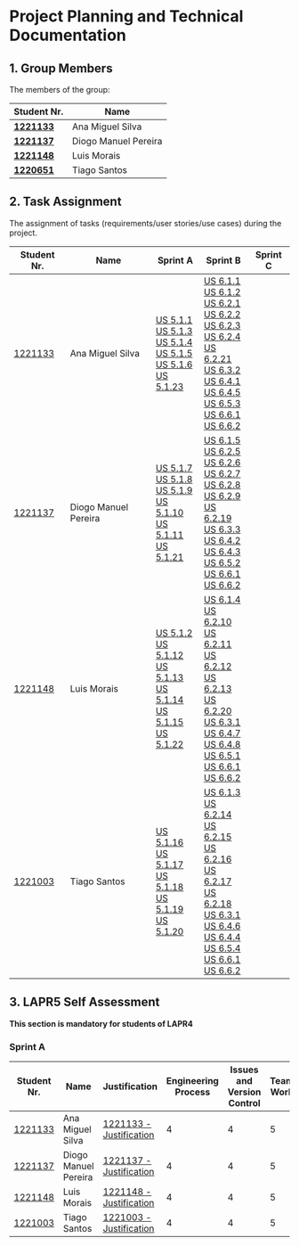 # Project Planning and Technical Documentation

## 1. Group Members

The members of the group:

| Student Nr.	                     | Name			              |
|----------------------------------|----------------------|
| **[1221133](1221133/readme.md)** | Ana Miguel Silva     |
| **[1221137](1221137/readme.md)** | Diogo Manuel Pereira |
| **[1221148](1221148/readme.md)** | Luis Morais          |
| **[1220651](1221003/readme.md)** | Tiago Santos    |

## 2. Task Assignment

The assignment of tasks (requirements/user stories/use cases) during the project.

| Student Nr.	                 | Name                 | Sprint A                                                                                                                                                                                                                                                                                                                        | Sprint B                                                                                                                                                                                                                                                                                                                                                                                                                                                                                                                                                                                                                                                                        | Sprint C |
|------------------------------|----------------------|---------------------------------------------------------------------------------------------------------------------------------------------------------------------------------------------------------------------------------------------------------------------------------------------------------------------------------|---------------------------------------------------------------------------------------------------------------------------------------------------------------------------------------------------------------------------------------------------------------------------------------------------------------------------------------------------------------------------------------------------------------------------------------------------------------------------------------------------------------------------------------------------------------------------------------------------------------------------------------------------------------------------------|----------|
| [1221133](1221133/readme.md) | Ana Miguel Silva | [US 5.1.1](BackofficeModule\5.1.1\readme.md)   <br/>[US 5.1.3](BackofficeModule\5.1.3\readme.md)  <br/>[US 5.1.4](BackofficeModule\5.1.4\readme.md) <br/>[US 5.1.5](BackofficeModule\5.1.5\readme.md)        <br/>[US 5.1.6](BackofficeModule\5.1.6\readme.md)              <br/>[US 5.1.23](BackofficeModule\5.1.23\readme.md) | [US 6.1.1](BackofficeModule\6.1.1\readme.md) <br/>[US 6.1.2](BackofficeModule\6.1.2\readme.md) <br/>[US 6.2.1](BackofficeModule\6.2.1\readme.md)   <br/>[US 6.2.2](BackofficeModule\6.2.2\readme.md) <br/>[US 6.2.3](BackofficeModule\6.2.3\readme.md)   <br/>[US 6.2.4](BackofficeModule\6.2.4\readme.md)  <br/>[US 6.2.21](BackofficeModule\6.2.21\readme.md) <br/>[US 6.3.2](BackofficeModule\6.3.2/readme.md) <br/>[US 6.4.1](BackofficeModule\6.4.1/readme.md)  <br/>[US 6.4.5](BackofficeModule\6.4.5\readme.md)  <br/>[US 6.5.3](BackofficeModule\6.5.3\readme.md)  <br/>[US 6.6.1](BackofficeModule\6.6.1/readme.md)  <br/>[US 6.6.2](BackofficeModule\6.6.2/readme.md) |          |          |                                                                                  |
| [1221137](1221137/readme.md) | Diogo Manuel Pereira | [US 5.1.7](BackofficeModule\5.1.7\readme.md) <br/>[US 5.1.8](BackofficeModule\5.1.8\readme.md) <br/>[US 5.1.9](BackofficeModule\5.1.9\readme.md)   <br/>[US 5.1.10](BackofficeModule\5.1.10\readme.md) <br/>[US 5.1.11](BackofficeModule\5.1.11\readme.md) <br/>[US 5.1.21](BackofficeModule\5.1.20\readme.md)                  | [US 6.1.5](BackofficeModule\6.1.5\readme.md) <br/>[US 6.2.5](BackofficeModule\6.2.5\readme.md) <br/>[US 6.2.6](BackofficeModule\6.2.6\readme.md)   <br/>[US 6.2.7](BackofficeModule\6.2.7\readme.md) <br/>[US 6.2.8](BackofficeModule\6.2.8/readme.md)   <br/>[US 6.2.9](BackofficeModule\6.2.9/readme.md)  <br/>[US 6.2.19](BackofficeModule\6.2.19\readme.md) <br/>[US 6.3.3](BackofficeModule\6.3.3\readme.md) <br/>[US 6.4.2](BackofficeModule\6.4.2\readme.md)  <br/>[US 6.4.3](BackofficeModule\6.4.3\readme.md)  <br/>[US 6.5.2](BackofficeModule\6.5.2\readme.md)  <br/>[US 6.6.1](BackofficeModule\6.6.1/readme.md)  <br/>[US 6.6.2](BackofficeModule\6.6.2/readme.md) ||          |
| [1221148](1221148/readme.md) | Luis Morais          | [US 5.1.2](BackofficeModule\5.1.2\readme.md) <br/>[US 5.1.12](BackofficeModule\5.1.12\readme.md) <br/>[US 5.1.13](BackofficeModule\5.1.13\readme.md)   <br/>[US 5.1.14](BackofficeModule\5.1.14\readme.md) <br/>[US 5.1.15](BackofficeModule\5.1.15\readme.md) <br/>[US 5.1.22](BackofficeModule\5.1.22\readme.md)              | [US 6.1.4](BackofficeModule\6.1.4\readme.md) <br/>[US 6.2.10](BackofficeModule\6.2.10\readme.md) <br/>[US 6.2.11](BackofficeModule\6.2.11\readme.md)   <br/>[US 6.2.12](BackofficeModule\6.2.12\readme.md) <br/>[US 6.2.13](BackofficeModule\6.2.13\readme.md)   <br/>[US 6.2.20](BackofficeModule\6.2.20\readme.md)  <br/>[US 6.3.1](BackofficeModule\6.3.1\readme.md) <br/>[US 6.4.7](BackofficeModule\6.4.7\readme.md) <br/>[US 6.4.8](BackofficeModule\6.4.8\readme.md)  <br/>[US 6.5.1](BackofficeModule\6.5.1\readme.md)  <br/>[US 6.6.1](BackofficeModule\6.6.1/readme.md)  <br/>[US 6.6.2](BackofficeModule\6.6.2/readme.md) |          |          |
 |  [1221003](1221003/readme.md) | Tiago Santos    | [US 5.1.16](BackofficeModule\5.1.16\readme.md) <br/>[US 5.1.17](BackofficeModule\5.1.17\readme.md) <br/>[US 5.1.18](BackofficeModule\5.1.18\readme.md)   <br/>[US 5.1.19](BackofficeModule\5.1.19\readme.md) <br/>[US 5.1.20](BackofficeModule\5.1.20\readme.md)                                                                | [US 6.1.3](BackofficeModule\6.1.3\readme.md) <br/>[US 6.2.14](BackofficeModule\6.2.14\readme.md) <br/>[US 6.2.15](BackofficeModule\6.2.15\readme.md)   <br/>[US 6.2.16](BackofficeModule\6.2.16\readme.md) <br/>[US 6.2.17](BackofficeModule\6.2.17/readme.md)   <br/>[US 6.2.18](BackofficeModule\6.2.18/readme.md)  <br/>[US 6.3.1](BackofficeModule\6.3.1/readme.md) <br/>[US 6.4.6](BackofficeModule\6.4.6/readme.md) <br/>[US 6.4.4](BackofficeModule\6.4.4/readme.md)  <br/>[US 6.5.4](BackofficeModule\6.5.4/readme.md)  <br/>[US 6.6.1](BackofficeModule\6.6.1/readme.md)  <br/>[US 6.6.2](BackofficeModule\6.6.2/readme.md)                                            |          | |

## 3. LAPR5 Self Assessment

**This section is mandatory for students of LAPR4**
### Sprint A

| Student Nr.	                 | Name                 | Justification                                              | Engineering Process | Issues and Version Control | Team Work | Deployment | Integration | Req. Satisfaction | 
|------------------------------|----------------------|------------------------------------------------------------|---------------------|----------------------------|-----------|------------|-------------|-------------------|
| [1221133](1221133/readme.md) | Ana Miguel Silva     | [1221133 - Justification](1221133/lapr5/sprinta/readme.md) | 4                   | 4                          | 5         | 4          | 4           | 4                 |
| [1221137](1221133/readme.md) | Diogo Manuel Pereira | [1221137 - Justification](1221137/lapr5/sprinta/readme.md) | 4                   | 4                          | 5         | 4          | 4           | 4                 |
| [1221148](1221133/readme.md) | Luis Morais          | [1221148 - Justification](1221148/lapr5/sprinta/readme.md) | 4                   | 4                          | 5         | 4          | 4           | 4                 |
| [1221003](1221003/readme.md) | Tiago Santos     | [1221003 - Justification](1221003/lapr5/sprinta/readme.md) | 4                   | 4                          | 5         | 4          | 4           | 4                 |


